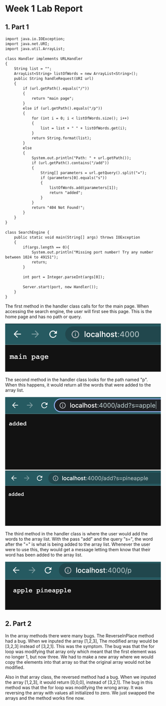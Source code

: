 # Week 1 Lab Report
## 1. Part 1
```
import java.io.IOException;
import java.net.URI;
import java.util.ArrayList;

class Handler implements URLHandler
{
    String list = "";
    ArrayList<String> listOfWords = new ArrayList<String>();
    public String handleRequest(URI url) 
    {
        if (url.getPath().equals("/")) 
        {
            return "main page";
        }
        else if (url.getPath().equals("/p"))
        {
            for (int i = 0; i < listOfWords.size(); i++)
            {
                list = list + " " + listOfWords.get(i);
            }
            return String.format(list);
        }
        else 
        {
            System.out.println("Path: " + url.getPath());
            if (url.getPath().contains("/add")) 
            {
                String[] parameters = url.getQuery().split("=");
                if (parameters[0].equals("s")) 
                {
                    listOfWords.add(parameters[1]);
                    return "added";
                }
            }
            return "404 Not Found!";
        }
    }
}

class SearchEngine {
    public static void main(String[] args) throws IOException 
    {
        if(args.length == 0){
            System.out.println("Missing port number! Try any number between 1024 to 49151");
            return;
        }

        int port = Integer.parseInt(args[0]);

        Server.start(port, new Handler());
    }
}
```
The first method in the handler class calls for for the main page. When accessing the search engine, the user will first see this page. This is the home page and has no path or query.


![Image](main.png)

The second method in the handler class looks for the path named "p". When this happens, it would return all the words that were added to the array list.


![Image](added.png)
![Image](added2.png)

The third method in the handler class is where the user would add the words to the array list. With the pass "add" and the query "s=", the word after the "=" is what is being added to the array list. Whenever the user were to use this, they would get a message letting them know that their word has been added to the array list. 


![Image](p.png)

## 2. Part 2
In the array methods there were many bugs. The ReverseInPlace method had a bug. When we inputed the array [1,2,3], The modified array would be [3,2,3] instead of [3,2,1]. This was the symptom. The bug was that the for loop was modifying that array only which meant that the first element was no longer 1, but now three. We had to make a new array where we would copy the elements into that array so that the original array would not be modified. 

Also in that array class, the reversed method had a bug. When we inputed the array [1,2,3], it would return [0,0,0], instead of [3,2,1]. The bug in this method was that the for loop was modifying the wrong array. It was reversing the array with values all initialized to zero. We just swapped the arrays and the method works fine now. 
